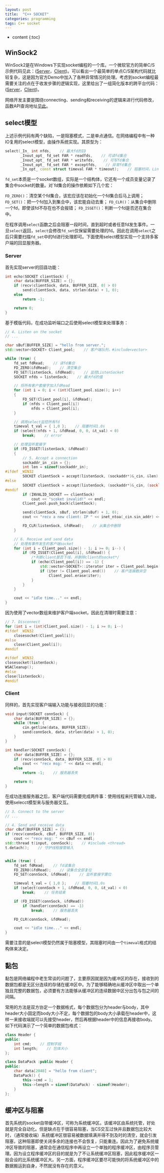 ```yaml
---
layout: post
title:  "C++ SOCKET"
categories: programming
tags: C++ socket
---
```


* content
{:toc}

## WinSock2

WinSock2是在Windows下实现socket编程的一个库。一个微软官方的简单C/S示例代码见此：([Server](https://github.com/Daya-Jin/CPP_Backend/blob/master/Socket/Demo/S.cpp)，[Client](https://github.com/Daya-Jin/CPP_Backend/blob/master/Socket/Demo/C.cpp))。可以看出一个最简单的单点C/S架构代码就比较复杂，这是因为官方Demo中加入了各种异常情况的处理。考虑到socket编程最需要关注的点在于收发步骤的逻辑实现，这里给出了一组简化版本的跨平台代码：([Server](https://github.com/Daya-Jin/CPP_Backend/blob/master/Socket/Demo/S_mini.cpp)，[Client](https://github.com/Daya-Jin/CPP_Backend/blob/master/Socket/Demo/C_mini.cpp))。

网络开发主要是围绕connecting、sending和receiving的逻辑来进行代码修改，函数API查询地址[见此](https://docs.microsoft.com/zh-cn/windows/win32/api/_winsock/)。

## select模型

上述示例代码有两个缺陷，一是阻塞模式，二是单点通信。在网络编程中有一种IO复用的select模型，由操作系统实现。其原型为：

```c++
select(_In_ int nfds,    // 最大fd的ID
       _Inout_opt_ fd_set FAR * readfds,    // 可读fd集合
       _Inout_opt_ fd_set FAR * writefds,    // 可写fd集合
       _Inout_opt_ fd_set FAR * exceptfds,    // 异常fd集合
       _In_opt_ const struct timeval FAR * timeout);    // 阻塞时间，Linux下会重置
```

```fd_set```本质是一个socket数组，实际是一个结构体，它还有一个成员变量记录了集合中socket的数量。对`fd集合的操作依赖如下几个宏：

```FD_ZERO()```：清空某个fd集合，该宏应该在初始化一个fd集合后马上调用；
```FD_SET()```：把一个fd加入到集合中，该宏能自动去重；
```FD_CLR()```：从集合中删除一个fd，即使该fd不存在也不会报错；
```FD_ISSET()```：判断一个fd是否还在集合中。

在程序调用```select```函数之后会阻塞一段时间，直到超时或者任意fd发生事件。一旦```select```返回，```select```会修改```fd_set```仅保留需要处理的fd。因此在调用```select```之后只需要扫描```fd_set```中的fd进行处理即可。下面使用select模型实现一个支持多客户端的回显服务器。

### Server

首先实现server的回县功能：

```c++
int echo(SOCKET clientSock) {
    char data[BUFFER_SIZE] = {};
    if (recv(clientSock, data, BUFFER_SIZE, 0) > 0)
        send(clientSock, data, strlen(data) + 1, 0);
    else
        return -1;

    return 0;
}
```

基于模版代码，在成功监听端口之后使用select模型来处理事务：

```c++
// 4. Listen on the socket
// ...

char sBuf[BUFFER_SIZE] = "hello from server.";
std::vector<SOCKET> Client_pool;    // 客户端队列，#include<vector>

while (true) {
    fd_set fdRead;    // 读fd集合
    FD_ZERO(&fdRead);    // 清空集合
    FD_SET(listenSock, &fdRead);    // 监控ListenSocket
    SOCKET nfds = listenSock;    // 最大fd的值

    // 将所有客户套接字加入fdRead
    for (int i = 0; i < (int)Client_pool.size(); i++)
    {
        FD_SET(Client_pool[i], &fdRead);
        if (nfds < Client_pool[i])
            nfds = Client_pool[i];
    }

    // 调用select监控所有fd
    timeval t_val = { 1,0 };    // 阻塞时间1.0s
    if (select(nfds + 1, &fdRead, 0, 0, &t_val) < 0)
        break;    // error

    // 处理监听套接字
    if (FD_ISSET(listenSock, &fdRead))
    {
        // 5. Accept a connection
        sockaddr_in _cin = {};
        int len = sizeof(sockaddr_in);
#ifdef _WIN32
        SOCKET clientSock = accept(listenSock, (sockaddr*)&_cin, &len);
#else
        SOCKET clientSock = accept(listenSock, (sockaddr*)&_cin, (socklen_t*)&len);
#endif
        if (INVALID_SOCKET == clientSock)
            cout << "scoket invalid!" << endl;
        Client_pool.push_back(clientSock);

        send(clientSock, sBuf, strlen(sBuf) + 1, 0);
        cout << "recv a new client: IP " << inet_ntoa(_cin.sin_addr) << endl;

        FD_CLR(listenSock, &fdRead);    // 从集合中删除
    }

    // 6. Receive and send data
    // 处理有事件发生的客户端socket
    for (int i = Client_pool.size() - 1; i >= 0; i--) {
        if (FD_ISSET(Client_pool[i], &fdRead)) {
            /*判断client是否下线，并删除client的socket*/
            if (echo(Client_pool[i]) == -1) {
                std::vector<SOCKET>::iterator iter = Client_pool.begin() + i;
                if (iter != Client_pool.end())    // 客户连接数非空
                    Client_pool.erase(iter);
            }
        }
    }

    cout << "idle time..." << endl;
}
```

因为使用了vector数组来维护客户端socket，因此在清理时需要注意：

```c++
// 7. Disconnect
for (int i = (int)Client_pool.size() - 1; i >= 0; i--)
#ifdef _WIN32
    closesocket(Client_pool[i]);
#else
    close(Client_pool[i]);
#endif

#ifdef _WIN32
closesocket(listenSock);
WSACleanup();
#else
close(listenSock);
#endif
```

### Client

同样的，首先实现客户端输入功能与接收回显的功能：

```c++
void input(SOCKET connSock) {
    char data[BUFFER_SIZE] = {};
    while (true) {
        cin.getline(data, BUFFER_SIZE);
        send(connSock, data, strlen(data) + 1, 0);
    }
}

int handler(SOCKET connSock) {
    char data[BUFFER_SIZE] = {};
    if (recv(connSock, data, BUFFER_SIZE, 0) > 0)
        cout << "recv msg: " << data << endl;
    else
        return -1;    // 服务器丢失

    return 0;
}
```

在成功连接服务器之后，客户端代码需要完成两件事：使用线程来托管输入功能，使用selecct模型来与服务器交互。

```c++
// 3. Connect to the server
// ...

// 4. Send and receive data
char cBuf[BUFFER_SIZE] = {};
if (recv(connSock, cBuf, BUFFER_SIZE, 0))
    cout << "recv msg: " << cBuf << endl;
std::thread t(input, connSock);    // #include <thread>
t.detach();    // 守护线程接管输入


while (true) {
    fd_set fdRead;    // fd读集合
    FD_ZERO(&fdRead);    // 读集合全部复位
    FD_SET(connSock, &fdRead);    // 监听套接字置位

    timeval t_val = { 1,0 };    // 阻塞时间1.0s
    if (select(connSock + 1, &fdRead, 0, 0, &t_val) < 0)
        break;    // 任务结束

    if (FD_ISSET(connSock, &fdRead))
        if (handler(connSock) == -1)
            break;    // 服务器丢失

    FD_CLR(connSock, &fdRead);

    cout << "idle time..." << endl;
}
```

需要注意的是select模型仍然属于阻塞模型，其阻塞时间由一个```timeval```格式的结构体来决定。

## 黏包

黏包是网络编程中老生常谈的问题了，主要原因就是因为缓冲区的存在，接收到的数据包都是无区分连续的存储在缓冲区中。为了能够精确地从缓冲区中取出一个单独且完整的数据包，必须要有方法能够从缓冲区的连续数据中区分出包与包之间的间隔。

常用的方法是双方协定一个数据格式，每个数据包分为header与body，其中header大小固定而body大小不定，每个数据包的body大小承载在header中，这样一来接收端就可以先接受header，然后再根据header中的信息再接收body。如下代码演示了一个简单的数据包格式：

```c++
class Header {
public:
	int cmd;    // 控制字段
	int length;    // 包体大小
};

class DataPack :public Header {
public:
	char data[2048] = "hello from client";
	DataPack() {
		this->cmd = 1;
		this->length = sizeof(DataPack) - sizeof(Header);
	}
};
```

## 缓冲区与阻塞

首先系统的socket自带缓冲区，可称为系统缓冲区。该缓冲区由系统托管，好处就是完全自动化。但是缺点在于很容易阻塞，当CS交互过快并且数据包比较大时，（通常接收端）系统缓冲区很容易被数据填满并得不到及时的清空，就会引发阻塞，这种阻塞即使关闭多余的连接也不会恢复，只能重连。因此为了避免系统缓冲区导致的阻塞，通常会在通信程序中再设立一个单独的程序缓冲区，由程序员管理。因为设立程序缓冲区的目的就是为了不让系统缓冲区阻塞，因此程序缓冲区一般会设的比系统缓冲区大。另一方面，程序缓冲区要尽可能快的将系统缓冲区中的数据搬运到自身，不然就没有存在的意义。

